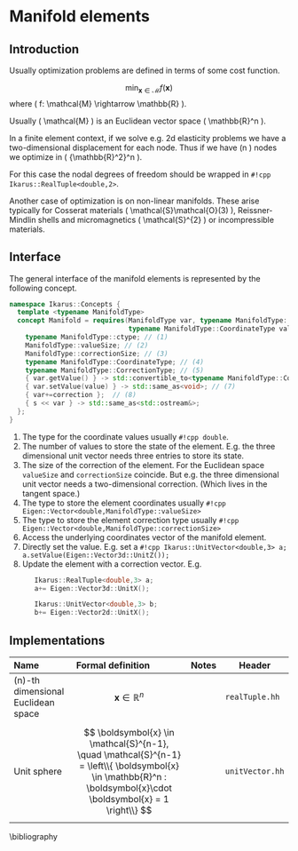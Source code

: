 # Manifold elements
##  Introduction
Usually optimization problems are defined in terms of some cost
function.

$$
 \min_{\boldsymbol{x} \in \mathcal{M}} f(\boldsymbol{x} )
$$
where \( f: \mathcal{M} \rightarrow \mathbb{R} \).

Usually \( \mathcal{M} \) is an Euclidean vector space \( \mathbb{R}^n \).

In a finite element context, if we solve e.g. 2d elasticity problems we have a 
two-dimensional displacement for each node. Thus if we have \(n \) nodes we optimize in \( {\mathbb{R}^2}^n  \).

For this case the nodal degrees of freedom should be wrapped in `#!cpp Ikarus::RealTuple<double,2>`.

Another case of optimization is on non-linear manifolds. These arise typically for Cosserat materials \( \mathcal{S}\mathcal{O}(3) \), 
Reissner-Mindlin shells and micromagnetics \( \mathcal{S}^{2} \) or incompressible materials.

##  Interface
The general interface of the manifold elements is represented by the following concept.
```cpp
namespace Ikarus::Concepts {
  template <typename ManifoldType>
  concept Manifold = requires(ManifoldType var, typename ManifoldType::CorrectionType correction, std::ostream& s,
                              typename ManifoldType::CoordinateType value) {
    typename ManifoldType::ctype; // (1)
    ManifoldType::valueSize; // (2)
    ManifoldType::correctionSize; // (3)
    typename ManifoldType::CoordinateType; // (4)
    typename ManifoldType::CorrectionType; // (5)
    { var.getValue() } -> std::convertible_to<typename ManifoldType::CoordinateType>; // (6)
    { var.setValue(value) } -> std::same_as<void>; // (7)
    { var+=correction };  // (8)
    { s << var } -> std::same_as<std::ostream&>;
  };
}  
```

1. The type for the coordinate values usually `#!cpp double`.
2. The number of values to store the state of the element. E.g. the three dimensional unit vector needs three entries to store its state.
3. The size of the correction of the element. For the Euclidean space `valueSize` and `correctionSize` coincide. But e.g. the three dimensional unit vector needs a two-dimensional correction. (Which lives in the tangent space.)
4. The type to store the element coordinates usually `#!cpp Eigen::Vector<double,ManifoldType::valueSize>`
5. The type to store the element correction type usually `#!cpp Eigen::Vector<double,ManifoldType::correctionSize>`
6. Access the underlying coordinates vector of the manifold element.
7. Directly set the value. E.g. set a `#!cpp Ikarus::UnitVector<double,3> a; a.setValue(Eigen::Vector3d::UnitZ());`
8. Update the element with a correction vector. E.g. 
     ```cpp
        Ikarus::RealTuple<double,3> a; 
        a+= Eigen::Vector3d::UnitX();
   
        Ikarus::UnitVector<double,3> b; 
        b+= Eigen::Vector2d::UnitX();
     ```

## Implementations
| Name                      | Formal definition                                         | Notes                                                                                                                                                                                                                                                      | Header |
|:--------------------------|:--------------------------------------------------------------|:----------------------------------------------------------------------------------------------------------------------------------------------------------------------------------------------------------------------------------------------------------|--|
| \(n\)-th dimensional Euclidean space                    | $$ \boldsymbol{x} \in \mathbb{R}^n  $$     |           | `realTuple.hh`|
| Unit sphere | $$ \boldsymbol{x} \in \mathcal{S}^{n-1}, \quad \mathcal{S}^{n-1} = \left\\{ \boldsymbol{x} \in \mathbb{R}^n :  \boldsymbol{x}\cdot  \boldsymbol{x}  = 1 \right\\}  $$  |  | `unitVector.hh`|

\bibliography